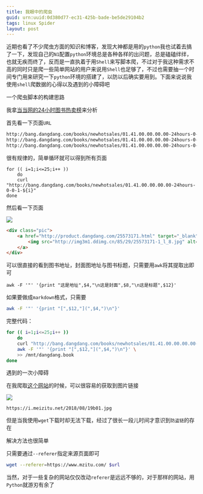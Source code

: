```yaml
---
title: 我眼中的爬虫
guid: urn:uuid:0d380d77-ec31-425b-bade-be5de29104b2
tags: linux Spider
layout: post
---
```

近期也看了不少爬虫方面的知识和博客，发现大神都是用的`python`我也试着去搞了一下，发现自己的`N1`配置`python`环境总是各种各样的出问题，总是磕磕绊绊，也就无疾而终了，反而是一直执着于用`Shell`来写脚本爬，不过对于我这种需求不高的同时只是爬一些简单网站的用户来说用`Shell`也足够了，不过也需要抽一个时间专门用来研究一下`python`环境的搭建了，以防以后确实要用到。下面来说说我使用`shell`爬数据的心得以及遇到的小障碍吧

一个爬虫脚本的构建思路

我拿[当当网的24小时图书热卖榜](http://bang.dangdang.com/books/newhotsales/01.41.00.00.00.00-24hours-0-0-1-1)来分析

首先看一下页面`URL`

```html
http://bang.dangdang.com/books/newhotsales/01.41.00.00.00.00-24hours-0-0-1-1
http://bang.dangdang.com/books/newhotsales/01.41.00.00.00.00-24hours-0-0-1-2
http://bang.dangdang.com/books/newhotsales/01.41.00.00.00.00-24hours-0-0-1-3
```

很有规律的，简单循环就可以得到所有页面

```shell
for (( i=1;i<=25;i++ ))
	do
	curl "http://bang.dangdang.com/books/newhotsales/01.41.00.00.00.00-24hours-0-0-1-${i}"
done
```

然后看一下页面

![](https://ws3.sinaimg.cn/large/005BYqpggy1fxj0zb45l3j311y0ii43p.jpg)

```html
<div class="pic">
    <a href="http://product.dangdang.com/25573171.html" target="_blank">
        <img src="http://img3m1.ddimg.cn/85/29/25573171-1_l_8.jpg" alt="乐观情绪培养绘本·小鳄鱼相伴成长绘本（全10册）"  title="乐观情绪培养绘本·小鳄鱼相伴成长绘本（全10册）"/>
    </a>
</div>
```

可以很直接的看到图书地址，封面图地址与图书标题，只需要用`awk`将其提取出即可

```shell
awk -F '"' '{print "这是地址",$4,"\n这是封面",$8,"\n这是标题",$12}'
```

如果要做成`markdown`格式，只需要

```bash
awk -F '"' '{print "[",$12,"](",$4,")\n"}'
```

完整代码：

```bash
for (( i=1;i<=25;i++ ))
	do
	curl "http://bang.dangdang.com/books/newhotsales/01.41.00.00.00.00-24hours-0-0-1-${i}" | \
	awk -F '"' '{print "[",$12,"](",$4,")\n"}' \
	>> /mnt/dangdang.book
done
```

遇到的一次小障碍

在我爬取[这个网站](https://www.mzitu.com/)的时候，可以很容易的获取到图片链接

![](https://ws3.sinaimg.cn/large/005BYqpggy1fxj1gquv05j311y0iitrr.jpg)

```
https://i.meizitu.net/2018/08/19b01.jpg
```

但是当我使用`wget`下载时却无法下载，经过了很长一段儿时间才意识到`防盗链`的存在

解决方法也很简单

只需要通过`--referer`指定来源页面即可

```bash
wget --referer=https://www.mzitu.com/ $url
```

当然，对于一些复杂的网站仅仅改动`referer`是远远不够的，对于那样的网站，用`Python`就游刃有余了
